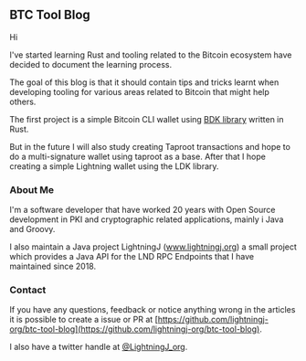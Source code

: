 ## BTC Tool Blog

Hi 

I've started learning Rust and tooling related to the Bitcoin ecosystem have decided to document the learning process.

The goal of this blog is that it should contain tips and tricks learnt when developing tooling for various areas related 
to Bitcoin that might help others.

The first project is a simple Bitcoin CLI wallet using [BDK library](https://bitcoindevkit.org/) written in Rust.

But in the future I will also study creating Taproot transactions and hope to do a multi-signature wallet using
taproot as a base. After that I hope creating a simple Lightning wallet using the LDK library.

### About Me

I'm a software developer that have worked 20 years with Open Source development in PKI and cryptographic related applications, 
mainly i Java and Groovy.

I also maintain a Java project LightningJ (www.lightningj.org) a small project which provides a 
Java API for the LND RPC Endpoints that I have maintained since 2018.

### Contact

If you have any questions, feedback or notice anything wrong in the articles it is possible
to create a issue or PR at [https://github.com/lightningj-org/btc-tool-blog](https://github.com/lightningj-org/btc-tool-blog).

I also have a twitter handle at [@LightningJ_org](https://twitter.com/LightningJ_org). 

